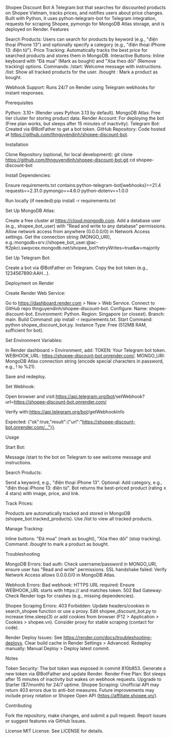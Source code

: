 Shopee Discount Bot
A Telegram bot that searches for discounted products on Shopee Vietnam, tracks prices, and notifies users about price changes. Built with Python, it uses python-telegram-bot for Telegram integration, requests for scraping Shopee, pymongo for MongoDB Atlas storage, and is deployed on Render.
Features

Search Products: Users can search for products by keyword (e.g., "điện thoại iPhone 13") and optionally specify a category (e.g., "điện thoại iPhone 13: điện tử").
Price Tracking: Automatically tracks the best price for searched products and stores them in MongoDB.
Interactive Buttons: Inline keyboard with "Đã mua" (Mark as bought) and "Xóa theo dõi" (Remove tracking) options.
Commands:
/start: Welcome message with instructions.
/list: Show all tracked products for the user.
/bought <keyword>: Mark a product as bought.


Webhook Support: Runs 24/7 on Render using Telegram webhooks for instant responses.

Prerequisites

Python: 3.10+ (Render uses Python 3.13 by default).
MongoDB Atlas: Free tier cluster for storing product data.
Render Account: For deploying the bot (Free plan works, but sleeps after 15 minutes of inactivity).
Telegram Bot: Created via @BotFather to get a bot token.
GitHub Repository: Code hosted at https://github.com/thnguyendinh/shopee-discount-bot.

Installation

Clone Repository (optional, for local development):
git clone https://github.com/thnguyendinh/shopee-discount-bot.git
cd shopee-discount-bot


Install Dependencies:

Ensure requirements.txt contains:python-telegram-bot[webhooks]==21.4
requests==2.31.0
pymongo==4.6.0
python-dotenv==1.0.0


Run locally (if needed):pip install -r requirements.txt




Set Up MongoDB Atlas:

Create a free cluster at https://cloud.mongodb.com.
Add a database user (e.g., shopee_bot_user) with "Read and write to any database" permissions.
Allow network access from anywhere (0.0.0.0/0) in Network Access settings.
Get the connection string (MONGO_URI), e.g.:mongodb+srv://shopee_bot_user:<password>@ac-ft2pkci.swqvcex.mongodb.net/shopee_bot?retryWrites=true&w=majority




Set Up Telegram Bot:

Create a bot via @BotFather on Telegram.
Copy the bot token (e.g., 1234567890:AAH...).



Deployment on Render

Create Render Web Service:

Go to https://dashboard.render.com > New > Web Service.
Connect to GitHub repo thnguyendinh/shopee-discount-bot.
Configure:
Name: shopee-discount-bot.
Environment: Python.
Region: Singapore (or closest).
Branch: main.
Build Command: pip install -r requirements.txt.
Start Command: python shopee_discount_bot.py.
Instance Type: Free (512MB RAM, sufficient for bot).




Set Environment Variables:

In Render dashboard > Environment, add:
TOKEN: Your Telegram bot token.
WEBHOOK_URL: https://shopee-discount-bot.onrender.com/<TOKEN>.
MONGO_URI: MongoDB Atlas connection string (encode special characters in password, e.g., ! to %21).


Save and redeploy.


Set Webhook:

Open browser and visit:https://api.telegram.org/bot<TOKEN>/setWebhook?url=https://shopee-discount-bot.onrender.com/<TOKEN>


Verify with:https://api.telegram.org/bot<TOKEN>/getWebhookInfo


Expected: {"ok":true,"result":{"url":"https://shopee-discount-bot.onrender.com/..."}}.



Usage

Start Bot:

Message /start to the bot on Telegram to see welcome message and instructions.


Search Products:

Send a keyword, e.g., "điện thoại iPhone 13".
Optional: Add category, e.g., "điện thoại iPhone 13: điện tử".
Bot returns the best-priced product (rating ≥ 4 stars) with image, price, and link.


Track Prices:

Products are automatically tracked and stored in MongoDB (shopee_bot.tracked_products).
Use /list to view all tracked products.


Manage Tracking:

Inline buttons: "Đã mua" (mark as bought), "Xóa theo dõi" (stop tracking).
Command: /bought <keyword> to mark a product as bought.



Troubleshooting

MongoDB Errors:
bad auth: Check username/password in MONGO_URI, ensure user has "Read and write" permissions.
SSL handshake failed: Verify Network Access allows 0.0.0.0/0 in MongoDB Atlas.


Webhook Errors:
Bad webhook: HTTPS URL required: Ensure WEBHOOK_URL starts with https:// and matches token.
502 Bad Gateway: Check Render logs for crashes (e.g., missing dependencies).


Shopee Scraping Errors:
403 Forbidden: Update headers/cookies in search_shopee function or use a proxy.
Edit shopee_discount_bot.py to increase time.sleep(3) or add cookies from browser (F12 > Application > Cookies > shopee.vn).
Consider proxy for stable scraping (contact for code).




Render Deploy Issues:
See https://render.com/docs/troubleshooting-deploys.
Clear build cache in Render Settings > Advanced.
Redeploy manually: Manual Deploy > Deploy latest commit.



Notes

Token Security: The bot token was exposed in commit 810b853. Generate a new token via @BotFather and update Render.
Render Free Plan: Bot sleeps after 15 minutes of inactivity but wakes on webhook requests. Upgrade to Starter ($7/month) for 24/7 uptime.
Shopee Scraping: Unofficial API may return 403 errors due to anti-bot measures. Future improvements may include proxy rotation or Shopee Open API (https://affiliate.shopee.vn/).

Contributing

Fork the repository, make changes, and submit a pull request.
Report issues or suggest features via GitHub Issues.

License
MIT License. See LICENSE for details.
